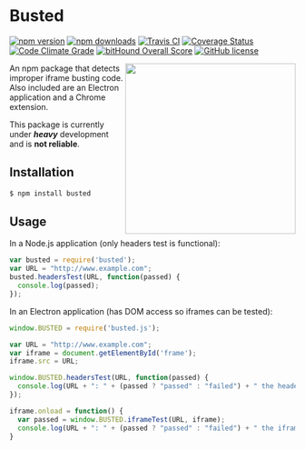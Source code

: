 # Busted
[![npm version](https://img.shields.io/npm/v/busted.svg)](https://www.npmjs.org/package/busted)
[![npm downloads](https://img.shields.io/npm/dt/busted.svg)](https://www.npmjs.org/package/busted)
[![Travis CI](https://travis-ci.org/nathanchapman/busted.svg)](https://travis-ci.org/nathanchapman/busted)
[![Coverage Status](https://coveralls.io/repos/github/nathanchapman/busted/badge.svg?branch=master)](https://coveralls.io/github/nathanchapman/busted?branch=master)
[![Code Climate Grade](https://codeclimate.com/github/nathanchapman/busted/badges/gpa.svg)](https://codeclimate.com/github/nathanchapman/busted)
[![bitHound Overall Score](https://www.bithound.io/github/nathanchapman/busted/badges/score.svg)](https://www.bithound.io/github/nathanchapman/busted)
[![GitHub license](https://img.shields.io/github/license/nathanchapman/busted.svg)](https://github.com/nathanchapman/busted/blob/master/LICENSE)

<img align="right" width="300" src="http://www.dafont.com/forum/attach/orig/5/5/554705.png">

An npm package that detects improper iframe busting code. Also included are an Electron application and a Chrome extension.

This package is currently under **_heavy_** development and is **not reliable**.


## Installation
```sh
$ npm install busted
```

## Usage
In a Node.js application (only headers test is functional):
```javascript
var busted = require('busted');
var URL = "http://www.example.com";
busted.headersTest(URL, function(passed) {
  console.log(passed);
});
```

In an Electron application (has DOM access so iframes can be tested):
```javascript
window.BUSTED = require('busted.js');

var URL = "http://www.example.com";
var iframe = document.getElementById('frame');
iframe.src = URL;

window.BUSTED.headersTest(URL, function(passed) { 
  console.log(URL + ": " + (passed ? "passed" : "failed") + " the headers test.");
});

iframe.onload = function() {
  var passed = window.BUSTED.iframeTest(URL, iframe);
  console.log(URL + ": " + (passed ? "passed" : "failed") + " the iframe test.");
}
```
